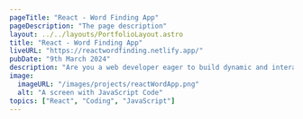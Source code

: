 ```yaml
---
pageTitle: "React - Word Finding App"
pageDescription: "The page description"
layout: ../../layouts/PortfolioLayout.astro
title: "React - Word Finding App"
liveURL: "https://reactwordfinding.netlify.app/"
pubDate: "9th March 2024"
description: "Are you a web developer eager to build dynamic and interactive user interfaces? Look no further than React! Developed by Facebook, React has become a popular JavaScript library for creating modern and efficient web applications."
image:
  imageURL: "/images/projects/reactWordApp.png"
  alt: "A screen with JavaScript Code"
topics: ["React", "Coding", "JavaScript"]
---
```

